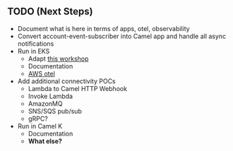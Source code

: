 ## TODO (Next Steps)
- Document what is here in terms of apps, otel, observability
- Convert account-event-subscriber into Camel app and handle all async notifications
- Run in EKS
    - Adapt [this workshop](https://www.eksworkshop.com/010_introduction/)
    - Documentation
    - [AWS otel](https://aws.amazon.com/otel/?otel-blogs.sort-by=item.additionalFields.createdDate&otel-blogs.sort-order=desc)
- Add additional connectivity POCs
    - Lambda to Camel HTTP Webhook
    - Invoke Lambda
    - AmazonMQ
    - SNS/SQS pub/sub
    - gRPC?
- Run in Camel K
    - Documentation
    - <b>What else?</b>